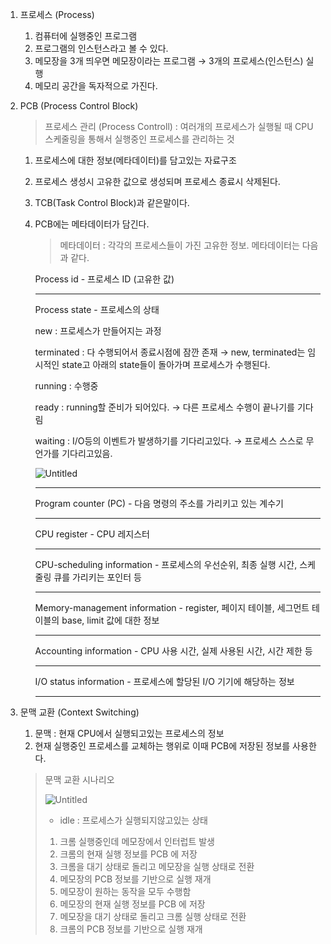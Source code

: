 1. 프로세스 (Process)
   1. 컴퓨터에 실행중인 프로그램
   2. 프로그램의 인스턴스라고 볼 수 있다.
   3. 메모장을 3개 띄우면 메모장이라는 프로그램 → 3개의 프로세스(인스턴스) 실행
   4. 메모리 공간을 독자적으로 가진다.
2. PCB (Process Control Block)

   > 프로세스 관리 (Process Controll) : 여러개의 프로세스가 실행될 때 CPU 스케줄링을 통해서 실행중인 프로세스를 관리하는 것

   1. 프로세스에 대한 정보(메타데이터)를 담고있는 자료구조
   2. 프로세스 생성시 고유한 값으로 생성되며 프로세스 종료시 삭제된다.
   3. TCB(Task Control Block)과 같은말이다.
   4. PCB에는 메타데이터가 담긴다.

      > 메타데이터 : 각각의 프로세스들이 가진 고유한 정보. 메타데이터는 다음과 같다.

      Process id - 프로세스 ID (고유한 값)

      ***

      Process state - 프로세스의 상태

      new : 프로세스가 만들어지는 과정

      terminated : 다 수행되어서 종료시점에 잠깐 존재 → new, terminated는 임시적인 state고 아래의 state들이 돌아가며 프로세스가 수행된다.

      running : 수행중

      ready : running할 준비가 되어있다. → 다른 프로세스 수행이 끝나기를 기다림

      waiting : I/O등의 이벤트가 발생하기를 기다리고있다. → 프로세스 스스로 무언가를 기다리고있음.

      ![Untitled](https://s3-us-west-2.amazonaws.com/secure.notion-static.com/e7ef34e8-d433-4180-a422-3f60d430c500/Untitled.png)

      ***

      Program counter (PC) - 다음 명령의 주소를 가리키고 있는 계수기

      ***

      CPU register - CPU 레지스터

      ***

      CPU-scheduling information - 프로세스의 우선순위, 최종 실행 시간, 스케줄링 큐를 가리키는 포인터 등

      ***

      Memory-management information - register, 페이지 테이블, 세그먼트 테이블의 base, limit 값에 대한 정보

      ***

      Accounting information - CPU 사용 시간, 실제 사용된 시간, 시간 제한 등

      ***

      I/O status information - 프로세스에 할당된 I/O 기기에 해당하는 정보

      ***

3. 문맥 교환 (Context Switching)

   1. 문맥 : 현재 CPU에서 실행되고있는 프로세스의 정보
   2. 현재 실행중인 프로세스를 교체하는 행위로 이때 PCB에 저장된 정보를 사용한다.

   > 문맥 교환 시나리오
   >
   > ![Untitled](https://s3-us-west-2.amazonaws.com/secure.notion-static.com/cac05179-084f-4713-8ad0-789eafcc0e8c/Untitled.png)
   >
   > - idle : 프로세스가 실행되지않고있는 상태
   >
   > 1. 크롬 실행중인데 메모장에서 인터럽트 발생
   > 2. 크롬의 현재 실행 정보를 PCB 에 저장
   > 3. 크롬을 대기 상태로 돌리고 메모장을 실행 상태로 전환
   > 4. 메모장의 PCB 정보를 기반으로 실행 재개
   > 5. 메모장이 원하는 동작을 모두 수행함
   > 6. 메모장의 현재 실행 정보를 PCB 에 저장
   > 7. 메모장을 대기 상태로 돌리고 크롬 실행 상태로 전환
   > 8. 크롬의 PCB 정보를 기반으로 실행 재개
